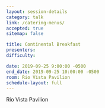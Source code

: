 ```yaml
---
layout: session-details
category: talk
link: /catering-menus/
accepted: true
sitemap: false

title: Continental Breakfast
presenters:
difficulty:

date: 2019-09-25 9:00:00 -0500
end_date: 2019-09-25 10:00:00 -0500
room: Rio Vista Pavilion
schedule-layout: full
---
```

Rio Vista Pavilion
